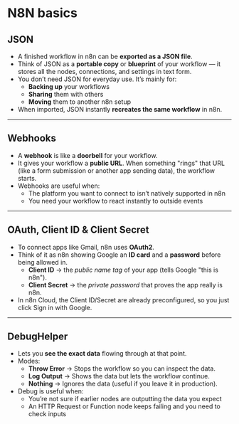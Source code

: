 # N8N basics

## JSON
- A finished workflow in n8n can be **exported as a JSON file**.  
- Think of JSON as a **portable copy** or **blueprint** of your workflow — it stores all the nodes, connections, and settings in text form.  
- You don’t need JSON for everyday use. It’s mainly for:  
  - **Backing up** your workflows  
  - **Sharing** them with others  
  - **Moving** them to another n8n setup  
- When imported, JSON instantly **recreates the same workflow** in n8n.  

---

## Webhooks
- A **webhook** is like a **doorbell** for your workflow.  
- It gives your workflow a **public URL**. When something "rings" that URL (like a form submission or another app sending data), the workflow starts.  
- Webhooks are useful when:  
  - The platform you want to connect to isn’t natively supported in n8n  
  - You need your workflow to react instantly to outside events  

---

## OAuth, Client ID & Client Secret
- To connect apps like Gmail, n8n uses **OAuth2**.  
- Think of it as n8n showing Google an **ID card** and a **password** before being allowed in.  
  - **Client ID** → the *public name tag* of your app (tells Google "this is n8n").  
  - **Client Secret** → the *private password* that proves the app really is n8n.
- In n8n Cloud, the Client ID/Secret are already preconfigured, so you just click Sign in with Google.

---

## DebugHelper
 - Lets you **see the exact data** flowing through at that point.  
- Modes:  
  - **Throw Error** → Stops the workflow so you can inspect the data.  
  - **Log Output** → Shows the data but lets the workflow continue.  
  - **Nothing** → Ignores the data (useful if you leave it in production).  
- Debug is useful when:  
  - You’re not sure if earlier nodes are outputting the data you expect  
  - An HTTP Request or Function node keeps failing and you need to check inputs